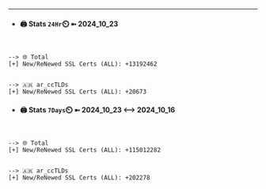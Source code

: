 

---
- #### 🖨️ **Stats** `24Hr`⏲️ ➼ 2024_10_23
```console


--> 🌐 Total
[+] New/ReNewed SSL Certs (ALL): +13192462


--> 🇦🇷 ar_ccTLDs
[+] New/ReNewed SSL Certs (ALL): +20673

```

- #### 🖨️ **Stats** `7Days`⏲️ ➼ 2024_10_23 <--> 2024_10_16
```console


--> 🌐 Total
[+] New/ReNewed SSL Certs (ALL): +115012282


--> 🇦🇷 ar_ccTLDs
[+] New/ReNewed SSL Certs (ALL): +202278

```

